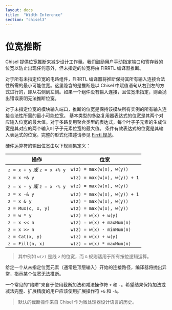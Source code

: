 ```yaml
---
layout: docs
title:  "Width Inference"
section: "chisel3"
---
```


# 位宽推断

Chisel 提供位宽推断来减少设计工作量。我们鼓励用户手动指定端口和寄存器的位宽以防止出现任何意外，但未指定的位宽将由 FIRRTL 编译器推断。

对于所有未指定位宽的电路组件，FIRRTL 编译器将推断保持其所有输入连接合法性所需的最小可能位宽。这里隐含的是推断是以 Chisel 中赋值语句从右到左的方式进行的，即从右侧到左侧。如果一个组件没有输入连接，且位宽未指定，则会抛出错误表明无法推断位宽。

对于未指定位宽的模块输入端口，推断的位宽是保持该模块所有实例的所有输入连接合法性所需的最小可能位宽。
基本类型的多路复用器表达式的位宽是其两个对应输入位宽的最大值。对于多路复用聚合类型的表达式，每个叶子子元素的生成位宽是其对应的两个输入叶子子元素位宽的最大值。
条件有效表达式的位宽是其输入表达式的位宽。完整的形式化描述请参见 [Firrtl 规范](https://github.com/freechipsproject/firrtl/blob/master/spec/spec.pdf)。

硬件运算符的输出位宽由以下规则集定义：

| 操作                                      | 位宽                             |
| ---------                                | ---------                        |
| `z = x + y` *或* `z = x +% y`           | `w(z) = max(w(x), w(y))`        |
| `z = x +& y`                            | `w(z) = max(w(x), w(y)) + 1`    |
| `z = x - y` *或* `z = x -% y`           | `w(z) = max(w(x), w(y))`        |
| `z = x -& y`                            | `w(z) = max(w(x), w(y)) + 1`    |
| `z = x & y`                             | `w(z) = max(w(x), w(y))`        |
| `z = Mux(c, x, y)`                      | `w(z) = max(w(x), w(y))`        |
| `z = w * y`                             | `w(z) = w(x) + w(y)`            |
| `z = x << n`                            | `w(z) = w(x) + maxNum(n)`       |
| `z = x >> n`                            | `w(z) = w(x) - minNum(n)`       |
| `z = Cat(x, y)`                         | `w(z) = w(x) + w(y)`            |
| `z = Fill(n, x)`                        | `w(z) = w(x) * maxNum(n)`       |

>其中例如 `w(z)` 是线 `z` 的位宽，而 `&` 规则适用于所有按位逻辑运算。

给定一个从未指定位宽元素（通常是顶层输入）开始的连接路径，编译器将抛出异常，指示某个位宽无法推断。

一个常见的"陷阱"来自于使用截断加法和减法操作符 `+` 和 `-`。希望结果保持加法或减法完整、扩展精度的用户应该使用扩展操作符 `+&` 和 `-&`。

> 默认的截断操作来自 Chisel 作为微处理器设计语言的历史。
